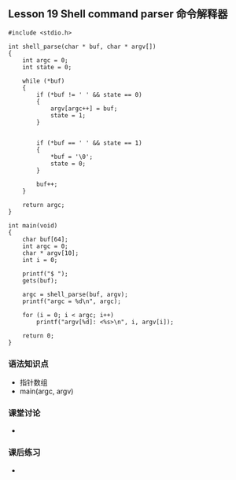 ## Lesson 19 Shell command parser 命令解释器
	#include <stdio.h>

	int shell_parse(char * buf, char * argv[])
	{
		int argc = 0;
		int state = 0;
		
		while (*buf)
		{
			if (*buf != ' ' && state == 0)
			{
				argv[argc++] = buf;
				state = 1;
			}
			
			
			if (*buf == ' ' && state == 1)
			{
				*buf = '\0';
				state = 0;
			}
			
			buf++;	
		}
		
		return argc;
	}

	int main(void)
	{
		char buf[64];
		int argc = 0;
		char * argv[10];
		int i = 0;
		
		printf("$ ");
		gets(buf);
		
		argc = shell_parse(buf, argv);
		printf("argc = %d\n", argc);
		
		for (i = 0; i < argc; i++)
			printf("argv[%d]: <%s>\n", i, argv[i]);	

		return 0;
	}

### 语法知识点
* 指针数组
* main(argc, argv)
	
### 课堂讨论
* 
	
### 课后练习
* 		